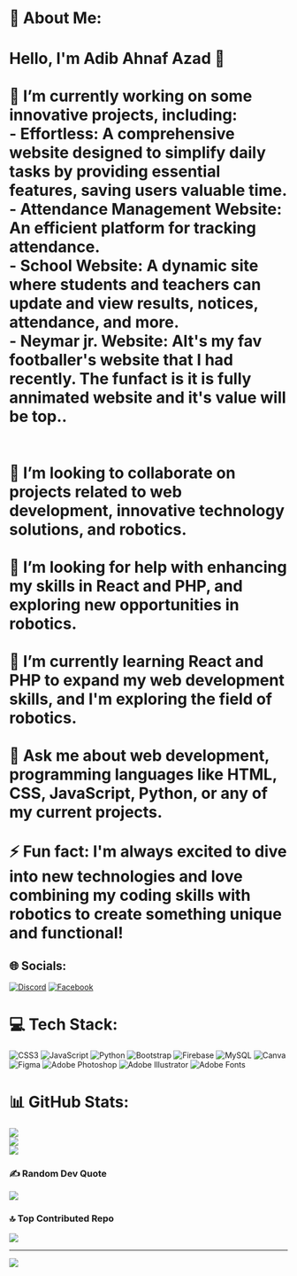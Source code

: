 # 💫 About Me:
# Hello, I'm Adib Ahnaf Azad 👋<br><br>🔭 I’m currently working on some innovative projects, including:<br>- **Effortless**: A comprehensive website designed to simplify daily tasks by providing essential features, saving users valuable time.<br>- **Attendance Management Website**: An efficient platform for tracking attendance.<br>- **School Website**: A dynamic site where students and teachers can update and view results, notices, attendance, and more.<br>- **Neymar jr. Website**: AIt's my fav footballer's website that I had recently. The funfact is it is fully annimated website and it's value will be top..<br><br><br>👯 I’m looking to collaborate on projects related to web development, innovative technology solutions, and robotics.<br><br>🤝 I’m looking for help with enhancing my skills in React and PHP, and exploring new opportunities in robotics.<br><br>🌱 I’m currently learning React and PHP to expand my web development skills, and I'm exploring the field of robotics.<br><br>💬 Ask me about web development, programming languages like HTML, CSS, JavaScript, Python, or any of my current projects.<br><br>⚡ Fun fact: I'm always excited to dive into new technologies and love combining my coding skills with robotics to create something unique and functional!<br>


## 🌐 Socials:
[![Discord](https://img.shields.io/badge/Discord-%237289DA.svg?logo=discord&logoColor=white)](https://discord.gg/Adib_38) [![Facebook](https://img.shields.io/badge/Facebook-%231877F2.svg?logo=Facebook&logoColor=white)](https://facebook.com/adib38) 

# 💻 Tech Stack:
![CSS3](https://img.shields.io/badge/css3-%231572B6.svg?style=for-the-badge&logo=css3&logoColor=white) ![JavaScript](https://img.shields.io/badge/javascript-%23323330.svg?style=for-the-badge&logo=javascript&logoColor=%23F7DF1E) ![Python](https://img.shields.io/badge/python-3670A0?style=for-the-badge&logo=python&logoColor=ffdd54) ![Bootstrap](https://img.shields.io/badge/bootstrap-%238511FA.svg?style=for-the-badge&logo=bootstrap&logoColor=white) ![Firebase](https://img.shields.io/badge/firebase-%23039BE5.svg?style=for-the-badge&logo=firebase) ![MySQL](https://img.shields.io/badge/mysql-4479A1.svg?style=for-the-badge&logo=mysql&logoColor=white) ![Canva](https://img.shields.io/badge/Canva-%2300C4CC.svg?style=for-the-badge&logo=Canva&logoColor=white) ![Figma](https://img.shields.io/badge/figma-%23F24E1E.svg?style=for-the-badge&logo=figma&logoColor=white) ![Adobe Photoshop](https://img.shields.io/badge/adobe%20photoshop-%2331A8FF.svg?style=for-the-badge&logo=adobe%20photoshop&logoColor=white) ![Adobe Illustrator](https://img.shields.io/badge/adobe%20illustrator-%23FF9A00.svg?style=for-the-badge&logo=adobe%20illustrator&logoColor=white) ![Adobe Fonts](https://img.shields.io/badge/Adobe%20Fonts-000B1D.svg?style=for-the-badge&logo=Adobe%20Fonts&logoColor=white)
# 📊 GitHub Stats:
![](https://github-readme-stats.vercel.app/api?username=adib-programmar&theme=github_dark&hide_border=false&include_all_commits=true&count_private=true)<br/>
![](https://github-readme-streak-stats.herokuapp.com/?user=adib-programmar&theme=github_dark&hide_border=false)<br/>
![](https://github-readme-stats.vercel.app/api/top-langs/?username=adib-programmar&theme=github_dark&hide_border=false&include_all_commits=true&count_private=true&layout=compact)

### ✍️ Random Dev Quote
![](https://quotes-github-readme.vercel.app/api?type=horizontal&theme=radical)

### 🔝 Top Contributed Repo
![](https://github-contributor-stats.vercel.app/api?username=adib-programmar&limit=5&theme=dark&combine_all_yearly_contributions=true)

---
[![](https://visitcount.itsvg.in/api?id=adib-programmar&icon=1&color=0)](https://visitcount.itsvg.in)

<!-- Proudly created with GPRM ( https://gprm.itsvg.in ) -->
